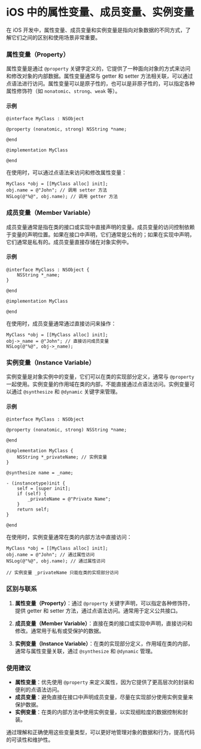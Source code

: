 # iOS 中的属性变量、成员变量、实例变量

在 iOS 开发中，属性变量、成员变量和实例变量是指向对象数据的不同方式，了解它们之间的区别和使用场景非常重要。

### 属性变量（Property）

属性变量是通过 `@property` 关键字定义的，它提供了一种面向对象的方式来访问和修改对象的内部数据。属性变量通常与 getter 和 setter 方法相关联，可以通过点语法进行访问。属性变量可以是原子性的，也可以是非原子性的，可以指定各种属性修饰符（如 `nonatomic`、`strong`、`weak` 等）。

#### 示例

```objc
@interface MyClass : NSObject

@property (nonatomic, strong) NSString *name;

@end

@implementation MyClass

@end
```

在使用时，可以通过点语法来访问和修改属性变量：

```objc
MyClass *obj = [[MyClass alloc] init];
obj.name = @"John"; // 调用 setter 方法
NSLog(@"%@", obj.name); // 调用 getter 方法
```

### 成员变量（Member Variable）

成员变量通常是指在类的接口或实现中直接声明的变量。成员变量的访问控制依赖于变量的声明位置。如果在接口中声明，它们通常是公有的；如果在实现中声明，它们通常是私有的。成员变量直接存储在对象实例中。

#### 示例

```objc
@interface MyClass : NSObject {
    NSString *_name;
}

@end

@implementation MyClass

@end
```

在使用时，成员变量通常通过直接访问来操作：

```objc
MyClass *obj = [[MyClass alloc] init];
obj->_name = @"John"; // 直接访问成员变量
NSLog(@"%@", obj->_name);
```

### 实例变量（Instance Variable）

实例变量是对象实例中的变量，它们可以在类的实现部分定义，通常与 `@property` 一起使用。实例变量的作用域在类的内部，不能直接通过点语法访问。实例变量可以通过 `@synthesize` 和 `@dynamic` 关键字来管理。

#### 示例

```objc
@interface MyClass : NSObject

@property (nonatomic, strong) NSString *name;

@end

@implementation MyClass {
    NSString *_privateName; // 实例变量
}

@synthesize name = _name;

- (instancetype)init {
    self = [super init];
    if (self) {
        _privateName = @"Private Name";
    }
    return self;
}

@end
```

在使用时，实例变量通常在类的内部方法中直接访问：

```objc
MyClass *obj = [[MyClass alloc] init];
obj.name = @"John"; // 通过属性访问
NSLog(@"%@", obj.name); // 通过属性访问

// 实例变量 _privateName 只能在类的实现部分访问
```

### 区别与联系

1. **属性变量（Property）**：通过 `@property` 关键字声明，可以指定各种修饰符，提供 getter 和 setter 方法，通过点语法访问。通常用于定义公共接口。
  
2. **成员变量（Member Variable）**：直接在类的接口或实现中声明，直接访问和修改。通常用于私有或受保护的数据。
  
3. **实例变量（Instance Variable）**：在类的实现部分定义，作用域在类的内部，通常与属性变量关联，通过 `@synthesize` 和 `@dynamic` 管理。

### 使用建议

- **属性变量**：优先使用 `@property` 来定义属性，因为它提供了更高层次的封装和便利的点语法访问。
- **成员变量**：避免直接在接口中声明成员变量，尽量在实现部分使用实例变量来保护数据。
- **实例变量**：在类的内部方法中使用实例变量，以实现细粒度的数据控制和封装。

通过理解和正确使用这些变量类型，可以更好地管理对象的数据和行为，提高代码的可读性和维护性。